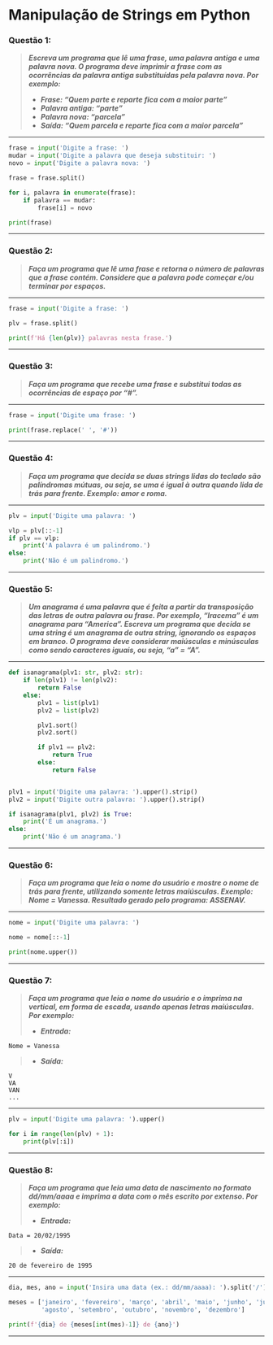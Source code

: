 # Manipulação de Strings em Python

### **Questão 1:**
> **_Escreva um programa que lê uma frase, uma palavra antiga e uma palavra nova. O
programa deve imprimir a frase com as ocorrências da palavra antiga substituídas pela
palavra nova. Por exemplo:_**
> - **_Frase: “Quem parte e reparte fica com a maior parte”_**
> - **_Palavra antiga: “parte”_**
> - **_Palavra nova: “parcela”_**
> - **_Saída: “Quem parcela e reparte fica com a maior parcela”_**

---
```python
frase = input('Digite a frase: ')
mudar = input('Digite a palavra que deseja substituir: ')
novo = input('Digite a palavra nova: ')

frase = frase.split()

for i, palavra in enumerate(frase):
    if palavra == mudar:
        frase[i] = novo

print(frase)
```
---

### **Questão 2:**
> **_Faça um programa que lê uma frase e retorna o número de palavras que a frase
contém. Considere que a palavra pode começar e/ou terminar por espaços._**

---
```python
frase = input('Digite a frase: ')

plv = frase.split()

print(f'Há {len(plv)} palavras nesta frase.')
```
---

### **Questão 3:**
> **_Faça um programa que recebe uma frase e substitui todas as ocorrências de espaço por
“#”._**

---
```python
frase = input('Digite uma frase: ')

print(frase.replace(' ', '#'))
```
---

### **Questão 4:**
> **_Faça um programa que decida se duas strings lidas do teclado são palíndromas
mútuas, ou seja, se uma é igual à outra quando lida de trás para frente. Exemplo:
amor e roma._**

---
```python
plv = input('Digite uma palavra: ')

vlp = plv[::-1]
if plv == vlp:
    print('A palavra é um palindromo.')
else:
    print('Não é um palindromo.')
```
---

### **Questão 5:**
> **_Um anagrama é uma palavra que é feita a partir da transposição das letras de outra
palavra ou frase. Por exemplo, “Iracema” é um anagrama para “America”. Escreva
um programa que decida se uma string é um anagrama de outra string, ignorando os
espaços em branco. O programa deve considerar maiúsculas e minúsculas como sendo
caracteres iguais, ou seja, “a” = “A”._**

---
```python
def isanagrama(plv1: str, plv2: str):
    if len(plv1) != len(plv2):
        return False
    else:
        plv1 = list(plv1)
        plv2 = list(plv2)

        plv1.sort()
        plv2.sort()

        if plv1 == plv2:
            return True
        else:
            return False


plv1 = input('Digite uma palavra: ').upper().strip()
plv2 = input('Digite outra palavra: ').upper().strip()

if isanagrama(plv1, plv2) is True:
    print('É um anagrama.')
else:
    print('Não é um anagrama.')
```
---

### **Questão 6:**
> **_Faça um programa que leia o nome do usuário e mostre o nome de trás para frente,
utilizando somente letras maiúsculas. Exemplo: Nome = Vanessa. Resultado gerado
pelo programa: ASSENAV._**

---
```python
nome = input('Digite uma palavra: ')

nome = nome[::-1]

print(nome.upper())
```
---

### **Questão 7:**
> **_Faça um programa que leia o nome do usuário e o imprima na vertical, em forma de
escada, usando apenas letras maiúsculas. Por exemplo:_**
> - **_Entrada:_**
```
Nome = Vanessa
```
> - **_Saída:_**
```
V
VA
VAN
...
```

---
```python
plv = input('Digite uma palavra: ').upper()

for i in range(len(plv) + 1):
    print(plv[:i])
```
---

### **Questão 8:**
> **_Faça um programa que leia uma data de nascimento no formato dd/mm/aaaa e
imprima a data com o mês escrito por extenso. Por exemplo:_**
> - **_Entrada:_**
```
Data = 20/02/1995
```
> - **_Saída:_**
```
20 de fevereiro de 1995
```

---
```python
dia, mes, ano = input('Insira uma data (ex.: dd/mm/aaaa): ').split('/')

meses = ['janeiro', 'fevereiro', 'março', 'abril', 'maio', 'junho', 'julho',
         'agosto', 'setembro', 'outubro', 'novembro', 'dezembro']

print(f'{dia} de {meses[int(mes)-1]} de {ano}')
```
---

